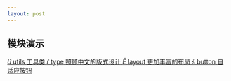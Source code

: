 ```yaml
---
layout: post
---
```


## 模块演示

<div class="dib-box justify cube-modules">
  <a class="dib" href="{{ site.baseurl }}/demo/neat"><i class="iconfont">&#434;</i>
    <span class="name">utils</span>
    <span class="caption">工具类</span>
  </a>
  <a class="dib" href="{{ site.baseurl }}/demo/type"><i class="iconfont">&#341;</i>
    <span class="name">type</span>
    <span class="caption">照顾中文的版式设计</span>
  </a>
  <a class="dib" href="{{ site.baseurl }}/demo/layout"><i class="iconfont">&#276;</i>
    <span class="name">layout</span>
    <span class="caption">更加丰富的布局</span>
  </a>
  <a class="dib" href="{{ site.baseurl }}/demo/button"><i class="iconfont">&#353;</i>
    <span class="name">button</span>
    <span class="caption">自适应按钮</span>
  </a>
</div>
